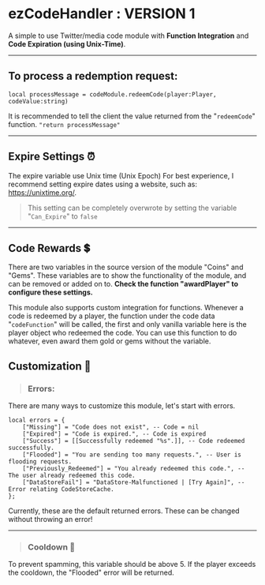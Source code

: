 # ezCodeHandler : VERSION 1
A simple to use Twitter/media code module with **Function Integration** and **Code Expiration (using Unix-Time)**.

---

## To process a redemption request:

```
local processMessage = codeModule.redeemCode(player:Player, codeValue:string)
```

It is recommended to tell the client the value returned from the "`redeemCode`" function.
`"return processMessage"`

---

## Expire Settings ⏰

The expire variable use Unix time (Unix Epoch)
For best experience, I recommend setting expire dates using a website, such as: https://unixtime.org/.

> This setting can be completely overwrote by setting the variable "`Can_Expire`" to `false`

---

## Code Rewards 💲

There are two variables in the source version of the module "Coins" and "Gems". These variables are to show the functionality of the module, and can be removed or added on to. **Check the function "awardPlayer" to configure these settings.**

This module also supports custom integration for functions.
Whenever a code is redeemed by a player, the function under the code data "`codeFunction`" will be called, the first and only vanilla variable here is the player object who redeemed the code. You can use this function to do whatever, even award them gold or gems without the variable.

## Customization 🎨

> ### Errors:
There are many ways to customize this module, let's start with errors.

```
local errors = {
	["Missing"] = "Code does not exist", -- Code = nil
	["Expired"] = "Code is expired.", -- Code is expired
	["Success"] = [[Successfully redeemed "%s".]], -- Code redeemed successfully.
	["Flooded"] = "You are sending too many requests.", -- User is flooding requests.
	["Previously_Redeemed"] = "You already redeemed this code.", -- The user already redeemed this code.
	["DataStoreFail"] = "DataStore-Malfunctioned | [Try Again]", -- Error relating CodeStoreCache.
};
```

Currently, these are the default returned errors. These can be changed without throwing an error!

---

> ### Cooldown 🧊

To prevent spamming, this variable should be above 5.
If the player exceeds the cooldown, the "Flooded" error will be returned.
